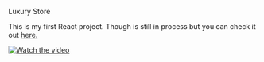 Luxury Store

This is my first React project. Though is still in process but you can check it out <a href="https://eugenia-villegas.github.io/luxury-bookstore">here.</a>

[![Watch the video](https://drive.google.com/file/d/17Roh_0GX2lzjOVdjvpbH68k3sDFO78us/view?usp=sharing)](https://drive.google.com/file/d/17Roh_0GX2lzjOVdjvpbH68k3sDFO78us/view?usp=sharing)
